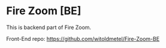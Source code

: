 # Fire Zoom [BE]

This is backend part of Fire Zoom.

Front-End repo: https://github.com/witoldmetel/Fire-Zoom-BE
